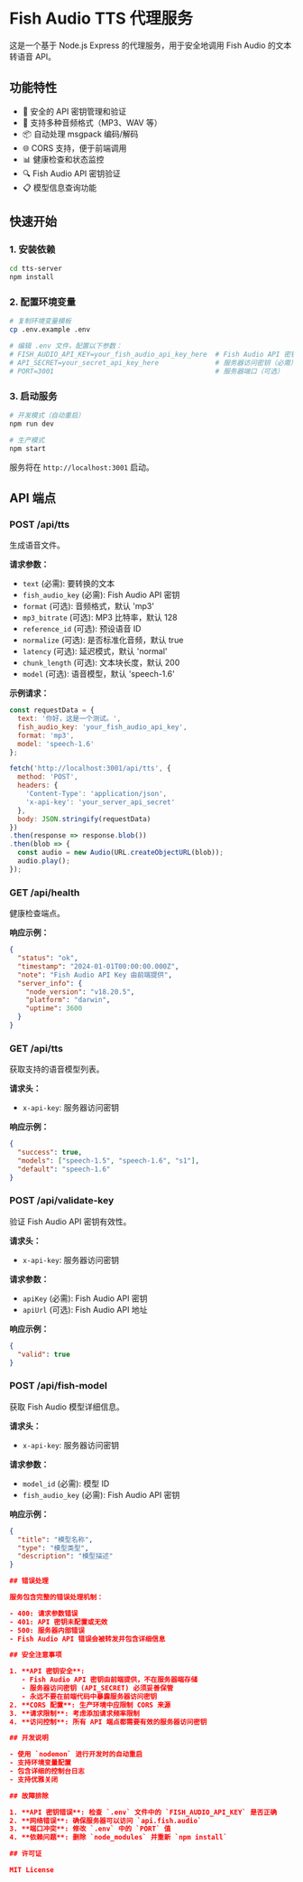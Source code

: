 # Fish Audio TTS 代理服务

这是一个基于 Node.js Express 的代理服务，用于安全地调用 Fish Audio 的文本转语音 API。

## 功能特性

- 🔐 安全的 API 密钥管理和验证
- 🎵 支持多种音频格式（MP3、WAV 等）
- 📦 自动处理 msgpack 编码/解码
- 🌐 CORS 支持，便于前端调用
- 📊 健康检查和状态监控
- 🔍 Fish Audio API 密钥验证
- 📋 模型信息查询功能

## 快速开始

### 1. 安装依赖

```bash
cd tts-server
npm install
```

### 2. 配置环境变量

```bash
# 复制环境变量模板
cp .env.example .env

# 编辑 .env 文件，配置以下参数：
# FISH_AUDIO_API_KEY=your_fish_audio_api_key_here  # Fish Audio API 密钥（可选，由前端提供）
# API_SECRET=your_secret_api_key_here              # 服务器访问密钥（必需）
# PORT=3001                                        # 服务器端口（可选）
```

### 3. 启动服务

```bash
# 开发模式（自动重启）
npm run dev

# 生产模式
npm start
```

服务将在 `http://localhost:3001` 启动。

## API 端点

### POST /api/tts

生成语音文件。

**请求参数：**

- `text` (必需): 要转换的文本
- `fish_audio_key` (必需): Fish Audio API 密钥
- `format` (可选): 音频格式，默认 'mp3'
- `mp3_bitrate` (可选): MP3 比特率，默认 128
- `reference_id` (可选): 预设语音 ID
- `normalize` (可选): 是否标准化音频，默认 true
- `latency` (可选): 延迟模式，默认 'normal'
- `chunk_length` (可选): 文本块长度，默认 200
- `model` (可选): 语音模型，默认 'speech-1.6'

**示例请求：**

```javascript
const requestData = {
  text: '你好，这是一个测试。',
  fish_audio_key: 'your_fish_audio_api_key',
  format: 'mp3',
  model: 'speech-1.6'
};

fetch('http://localhost:3001/api/tts', {
  method: 'POST',
  headers: {
    'Content-Type': 'application/json',
    'x-api-key': 'your_server_api_secret'
  },
  body: JSON.stringify(requestData)
})
.then(response => response.blob())
.then(blob => {
  const audio = new Audio(URL.createObjectURL(blob));
  audio.play();
});
```

### GET /api/health

健康检查端点。

**响应示例：**

```json
{
  "status": "ok",
  "timestamp": "2024-01-01T00:00:00.000Z",
  "note": "Fish Audio API Key 由前端提供",
  "server_info": {
    "node_version": "v18.20.5",
    "platform": "darwin",
    "uptime": 3600
  }
}
```

### GET /api/tts

获取支持的语音模型列表。

**请求头：**
- `x-api-key`: 服务器访问密钥

**响应示例：**

```json
{
  "success": true,
  "models": ["speech-1.5", "speech-1.6", "s1"],
  "default": "speech-1.6"
}
```

### POST /api/validate-key

验证 Fish Audio API 密钥有效性。

**请求头：**
- `x-api-key`: 服务器访问密钥

**请求参数：**
- `apiKey` (必需): Fish Audio API 密钥
- `apiUrl` (可选): Fish Audio API 地址

**响应示例：**

```json
{
  "valid": true
}
```

### POST /api/fish-model

获取 Fish Audio 模型详细信息。

**请求头：**
- `x-api-key`: 服务器访问密钥

**请求参数：**
- `model_id` (必需): 模型 ID
- `fish_audio_key` (必需): Fish Audio API 密钥

**响应示例：**

```json
{
  "title": "模型名称",
  "type": "模型类型",
  "description": "模型描述"
}

## 错误处理

服务包含完整的错误处理机制：

- 400: 请求参数错误
- 401: API 密钥未配置或无效
- 500: 服务器内部错误
- Fish Audio API 错误会被转发并包含详细信息

## 安全注意事项

1. **API 密钥安全**: 
   - Fish Audio API 密钥由前端提供，不在服务器端存储
   - 服务器访问密钥 (API_SECRET) 必须妥善保管
   - 永远不要在前端代码中暴露服务器访问密钥
2. **CORS 配置**: 生产环境中应限制 CORS 来源
3. **请求限制**: 考虑添加请求频率限制
4. **访问控制**: 所有 API 端点都需要有效的服务器访问密钥

## 开发说明

- 使用 `nodemon` 进行开发时的自动重启
- 支持环境变量配置
- 包含详细的控制台日志
- 支持优雅关闭

## 故障排除

1. **API 密钥错误**: 检查 `.env` 文件中的 `FISH_AUDIO_API_KEY` 是否正确
2. **网络错误**: 确保服务器可以访问 `api.fish.audio`
3. **端口冲突**: 修改 `.env` 中的 `PORT` 值
4. **依赖问题**: 删除 `node_modules` 并重新 `npm install`

## 许可证

MIT License